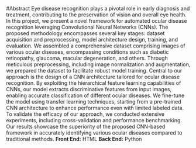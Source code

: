 #Abstract
Eye disease recognition plays a pivotal role in early diagnosis and treatment, contributing to the preservation of vision and overall eye health. In this project, we present a novel framework for automated ocular disease recognition leveraging Convolutional Neural Networks (CNNs). The proposed methodology encompasses several key stages: dataset acquisition and preprocessing, model architecture design, training, and evaluation. We assembled a comprehensive dataset comprising images of various ocular diseases, encompassing conditions such as diabetic retinopathy, glaucoma, macular degeneration, and others. Through meticulous preprocessing, including image normalization and augmentation, we prepared the dataset to facilitate robust model training. Central to our approach is the design of a CNN architecture tailored for ocular disease recognition. By exploiting the hierarchical feature learning capabilities of CNNs, our model extracts discriminative features from input images, enabling accurate classification of different ocular diseases. We fine-tune the model using transfer learning techniques, starting from a pre-trained CNN architecture to enhance performance even with limited labeled data. To validate the efficacy of our approach, we conducted extensive experiments, including cross-validation and performance benchmarking. Our results showcase the superiority of the proposed CNN-based framework in accurately identifying various ocular diseases compared to traditional methods.
**Front End:** HTML 
**Back End:** Python